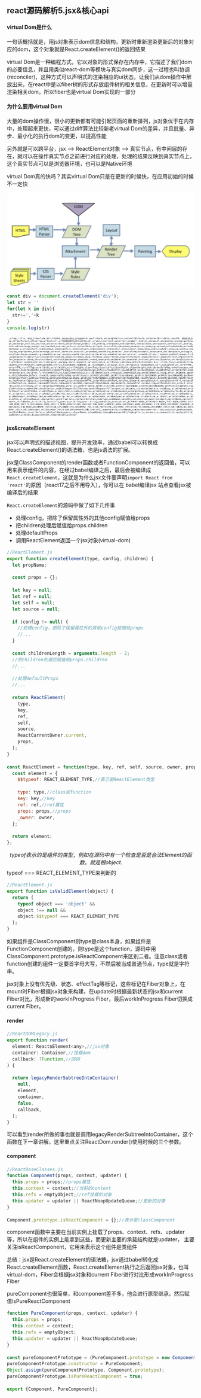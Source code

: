 ## react源码解析5.jsx&核心api

#### virtual Dom是什么

一句话概括就是，用js对象表示dom信息和结构，更新时重新渲染更新后的对象对应的dom，这个对象就是React.createElement()的返回结果

virtual Dom是一种编程方式，它以对象的形式保存在内存中，它描述了我们dom的必要信息，并且用类似react-dom等模块与真实dom同步，这一过程也叫协调(reconciler)，这种方式可以声明式的渲染相应的ui状态，让我们从dom操作中解放出来，在react中是以fiber树的形式存放组件树的相关信息，在更新时可以增量渲染相关dom，所以fiber也是virtual Dom实现的一部分

#### 为什么要用virtual Dom

大量的dom操作慢，很小的更新都有可能引起页面的重新排列，js对象优于在内存中，处理起来更快，可以通过diff算法比较新老virtual Dom的差异，并且批量、异步、最小化的执行dom的变更，以提高性能

另外就是可以跨平台，jsx --> ReactElement对象 --> 真实节点，有中间层的存在，就可以在操作真实节点之前进行对应的处理，处理的结果反映到真实节点上，这个真实节点可以是浏览器环境，也可以是Native环境

virtual Dom真的快吗？其实virtual Dom只是在更新的时候快，在应用初始的时候不一定快

![react源码5.1](assets/20210529105653.png)

```js
const div = document.createElement('div');
let str = ''
for(let k in div){
  str+=','+k
}
console.log(str)
```

![react源码5.2](assets/20210529110136.png)

#### jsx&createElement

jsx可以声明式的描述视图，提升开发效率，通过babel可以转换成React.createElement()的语法糖，也是js语法的扩展。

jsx是ClassComponent的render函数或者FunctionComponent的返回值，可以用来表示组件的内容，在经过babel编译之后，最后会被编译成`React.createElement`，这就是为什么jsx文件要声明`import React from 'react'`的原因（react17之后不用导入），你可以在 babel编译jsx 站点查看jsx被编译后的结果

 `React.createElement`的源码中做了如下几件事

- 处理config，把除了保留属性外的其他config赋值给props
- 把children处理后赋值给props.children
- 处理defaultProps
- 调用ReactElement返回一个jsx对象(virtual-dom)

```js
//ReactElement.js
export function createElement(type, config, children) {
  let propName;

  const props = {};

  let key = null;
  let ref = null;
  let self = null;
  let source = null;

  if (config != null) {
    //处理config，把除了保留属性外的其他config赋值给props
    //...
  }

  const childrenLength = arguments.length - 2;
  //把children处理后赋值给props.children
  //...

  //处理defaultProps
  //...

  return ReactElement(
    type,
    key,
    ref,
    self,
    source,
    ReactCurrentOwner.current,
    props,
  );
}

const ReactElement = function(type, key, ref, self, source, owner, props) {
  const element = {
    $$typeof: REACT_ELEMENT_TYPE,//表示是ReactElement类型

    type: type,//class或function
    key: key,//key
    ref: ref,//ref属性
    props: props,//props
    _owner: owner,
  };

  return element;
};
```

$$typeof表示的是组件的类型，例如在源码中有一个检查是否是合法Element的函数，就是根object.$$typeof === REACT_ELEMENT_TYPE来判断的

```js
//ReactElement.js
export function isValidElement(object) {
  return (
    typeof object === 'object' &&
    object !== null &&
    object.$$typeof === REACT_ELEMENT_TYPE
  );
}
```

如果组件是ClassComponent则type是class本身，如果组件是FunctionComponent创建的，则type是这个function，源码中用ClassComponent.prototype.isReactComponent来区别二者。注意class或者function创建的组件一定要首字母大写，不然后被当成普通节点，type就是字符串。

jsx对象上没有优先级、状态、effectTag等标记，这些标记在Fiber对象上，在mount时Fiber根据jsx对象来构建，在update时根据最新状态的jsx和current Fiber对比，形成新的workInProgress Fiber，最后workInProgress Fiber切换成current Fiber。

#### render

```js
//ReactDOMLegacy.js
export function render(
  element: React$Element<any>,//jsx对象
  container: Container,//挂载dom
  callback: ?Function,//回调
) {
  
  return legacyRenderSubtreeIntoContainer(
    null,
    element,
    container,
    false,
    callback,
  );
}
```

可以看到render所做的事也就是调用legacyRenderSubtreeIntoContainer，这个函数在下一章讲解，这里重点关注ReactDom.render()使用时候的三个参数。

#### component

```js
//ReactBaseClasses.js
function Component(props, context, updater) {
  this.props = props;//props属性
  this.context = context;//当前的context
  this.refs = emptyObject;//ref挂载的对象
  this.updater = updater || ReactNoopUpdateQueue;//更新的对像
}

Component.prototype.isReactComponent = {};//表示是classComponent
```

component函数中主要在当前实例上挂载了props、context、refs、updater等，所以在组件的实例上能拿到这些，而更新主要的承载结构就是updater， 主要关注isReactComponent，它用来表示这个组件是类组件

总结：jsx是React.createElement的语法糖，jsx通过babel转化成React.createElement函数，React.createElement执行之后返回jsx对象，也叫virtual-dom，Fiber会根据jsx对象和current Fiber进行对比形成workInProgress Fiber

pureComponent也很简单，和component差不多，他会进行原型继承，然后赋值isPureReactComponent

```js
function PureComponent(props, context, updater) {
  this.props = props;
  this.context = context;
  this.refs = emptyObject;
  this.updater = updater || ReactNoopUpdateQueue;
}

const pureComponentPrototype = (PureComponent.prototype = new ComponentDummy());
pureComponentPrototype.constructor = PureComponent;
Object.assign(pureComponentPrototype, Component.prototype);
pureComponentPrototype.isPureReactComponent = true;

export {Component, PureComponent};
```